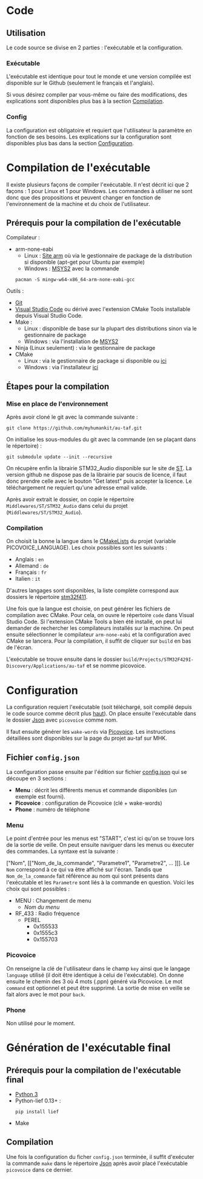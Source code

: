 # Code

## Utilisation

Le code source se divise en 2 parties : l'exécutable et la configuration.

### **Exécutable**

L'exécutable est identique pour tout le monde et une version compilée est disponible sur le Github (seulement le français et l'anglais).

Si vous désirez compiler par vous-même ou faire des modifications, des explications sont disponibles plus bas à la section [Compilation](#compilation-de-lexécutable).

### **Config**

La configuration est obligatoire et requiert que l'utilisateur la paramètre en fonction de ses besoins.
Les explications sur la configuration sont disponibles plus bas dans la section [Configuration](#configuration).


# Compilation de l'exécutable

Il existe plusieurs façons de compiler l'exécutable.
Il n'est décrit ici que 2 façons : 1 pour Linux et 1 pour Windows.
Les commandes à utiliser ne sont donc que des propositions et peuvent changer en fonction de l'environnement de la machine et du choix de l'utilisateur.

## Prérequis pour la compilation de l'exécutable

Compilateur :
- arm-none-eabi
    - Linux : [Site arm](https://developer.arm.com/downloads/-/arm-gnu-toolchain-downloads) où via le gestionnaire de package de la distribution si disponible (apt-get pour Ubuntu par exemple)
    - Windows : [MSYS2](https://www.msys2.org/) avec la commande
    ```
    pacman -S mingw-w64-x86_64-arm-none-eabi-gcc
    ```

Outils :
- [Git](https://code.visualstudio.com/https://code.visualstudio.com/) 
- [Visual Studio Code](https://code.visualstudio.com/) ou dérivé avec l'extension CMake Tools installable depuis Visual Studio Code.
- Make :
    - Linux : disponible de base sur la plupart des distributions sinon via le gestionnaire de package
    - Windows : via l'installation de [MSYS2](https://www.msys2.org/)
- Ninja (Linux seulement) : via le gestionnaire de package
- CMake
    - Linux : via le gestionnaire de package si disponible ou [ici](https://cmake.org/download/)
    - Windows : via l'installateur [ici](https://cmake.org/download/)

## Étapes pour la compilation

### Mise en place de l'environnement

Après avoir cloné le git avec la commande suivante :
```
git clone https://github.com/myhumankit/au-taf.git
```
On initialise les sous-modules du git avec la commande (en se plaçant dans le répertoire) :
```
git submodule update --init --recursive
```
On récupère enfin la librairie STM32_Audio disponible sur le site de [ST](https://www.st.com/en/embedded-software/stm32cubewb.html). La version github ne dispose pas de la librairie par soucis de licence, il faut donc prendre celle avec le bouton "Get latest" puis accepter la licence. Le téléchargement ne requiert qu'une adresse email valide.

Après avoir extrait le dossier, on copie le répertoire `Middlewares/ST/STM32_Audio` dans celui du projet (`Middlewares/ST/STM32_Audio`).

### Compilation

On choisit la bonne la langue dans le [CMakeLists](Projects/STM32F429I-Discovery/Applications/au-taf/CMakeLists.txt) du projet (variable PICOVOICE_LANGUAGE). Les choix possibles sont les suivants :
 * Anglais : `en`
 * Allemand : `de`
 * Français : `fr`
 * Italien : `it`

D'autres langages sont disponibles, la liste complète correspond aux dossiers le répertoire [stm32f411](/code/Modules/picovoice/sdk/mcu/lib/stm32f411/).

Une fois que la langue est choisie, on peut générer les fichiers de compilation avec CMake. 
Pour cela, on ouvre le répertoire `code` dans Visual Studio Code. Si l'extension CMake Tools a bien été installé, on peut lui demander de rechercher les compilateurs installés sur la machine.
On peut ensuite sélectionner le compilateur `arm-none-eabi` et la configuration avec CMake se lancera.
Pour la compilation, il suffit de cliquer sur `build` en bas de l'écran.

L'exécutable se trouve ensuite dans le dossier `build/Projects/STM32F429I-Discovery/Applications/au-taf` et se nomme picovoice.

# Configuration

La configuration requiert l'exécutable (soit téléchargé, soit compilé depuis le code source comme décrit plus [haut](#compilation)). On place ensuite l'exécutable dans le dossier [Json](/code/Json/) avec `picovoice` comme nom.

Il faut ensuite générer les `wake-words` via [Picovoice](https://console.picovoice.ai/). Les instructions détaillées sont disponibles sur la page du projet au-taf sur MHK.

## Fichier `config.json`

La configuration passe ensuite par l'édition sur fichier [config.json](/code/Json/config.json) qui se découpe en 3 sections :

* **Menu** : décrit les différents menus et commande disponibles (un exemple est fourni).
* **Picovoice** : configuration de Picovoice (clé + wake-words)
* **Phone** : numéro de téléphone

### Menu

Le point d'entrée pour les menus est "START", c'est ici qu'on se trouve lors de la sortie de veille. On peut ensuite naviguer dans les menus ou éxecuter des commandes. La syntaxe est la suivante :

["Nom", [["Nom_de_la_commande", "Parametre1", "Parametre2", ... ]]]. Le `Nom` correspond à ce qui va être affiché sur l'écran. Tandis que `Nom_de_la_commande` fait référence au nom qui sont présents dans l'exécutable et les `Parametre` sont liés à la commande en question. Voici les choix qui sont possibles :
- MENU : Changement de menu
    - *Nom du menu*
- RF_433 : Radio fréquence
    - PEREL
        - 0x155533
        - 0x1555c3
        - 0x155703

### Picovoice

On renseigne la clé de l'utilisateur dans le champ `key` ainsi que le langage `language` utilisé (il doit être identique à celui de l'exécutable). On donne ensuite le chemin des 3 où 4 mots (.ppn) généré via Picovoice. Le mot `command` est optionnel et peut être supprimé. La sortie de mise en veille se fait alors avec le mot pour `back`.

### Phone

Non utilisé pour le moment.

# Génération de l'exécutable final

## Prérequis pour la compilation de l'exécutable final

- [Python 3](https://www.python.org/downloads/)
- Python-lief 0.13+ : 
    ```
    pip install lief
    ```
- Make

## Compilation

Une fois la configuration du ficher `config.json` terminée, il suffit d'exécuter la commande `make` dans le répertoire [Json](/Json/) après avoir placé l'exécutable `picovoice` dans ce dernier.